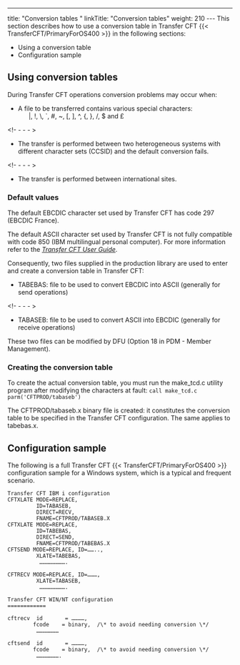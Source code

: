 ---
title: "Conversion tables "
linkTitle: "Conversion tables"
weight: 210
--- This section describes how to use a conversion table in Transfer CFT {{< TransferCFT/PrimaryForOS400  >}} in the following sections:

- Using a conversion table
- Configuration sample

## Using conversion tables

During Transfer CFT operations conversion problems may occur when:

- A file to be transferred contains various special characters:  
          &#124;, !, \\, `, #, ~, [, ], ^, {, }, /, $ and £

<!- - - - >

- The transfer is performed between two heterogeneous systems with different character sets (CCSID) and the default conversion fails.

<!- - - - >

- The transfer is performed between international sites.

### Default values

The default EBCDIC character set used by Transfer CFT has code 297 (EBCDIC France).

The default ASCII character set used by Transfer CFT is not fully compatible with code 850 (IBM multilingual personal computer). For more information refer to the *[Transfer CFT User Guide](../../../../concepts/transfer_command_overview/using_transcoding/use_extended_character_sets)*.

Consequently, two files supplied in the production library are used to enter and create a conversion table in Transfer CFT:

- TABEBAS: file to be used to convert EBCDIC into ASCII (generally for send operations)

<!- - - - >

- TABASEB: file to be used to convert ASCII into EBCDIC (generally for receive operations)

These two files can be modified by DFU (Option 18 in PDM - Member Management).

### Creating the conversion table

To create the actual conversion table, you must run the make_tcd.c utility program after modifying the characters at fault: `call make_tcd.c parm('CFTPROD/tabaseb')`

The CFTPROD/tabaseb.x binary file is created: it constitutes the conversion table to be specified in the Transfer CFT configuration. The same applies to tabebas.x.

## Configuration sample

The following is a full Transfer CFT {{< TransferCFT/PrimaryForOS400  >}} configuration sample for a Windows system, which is a typical and frequent scenario.

```
Transfer CFT IBM i configuration
CFTXLATE MODE=REPLACE,
         ID=TABASEB,
         DIRECT=RECV,
         FNAME=CFTPROD/TABASEB.X
CFTXLATE MODE=REPLACE,
         ID=TABEBAS,
         DIRECT=SEND,
         FNAME=CFTPROD/TABEBAS.X
CFTSEND MODE=REPLACE, ID=……..,
         XLATE=TABEBAS,
          …………………….

CFTRECV MODE=REPLACE, ID=………,
         XLATE=TABASEB,
          …………………….

Transfer CFT WIN/NT configuration
============

cftrecv  id       = …………,
        fcode    = binary,  /\* to avoid needing conversion \*/
         …………………

cftsend  id       = …………,
        fcode    = binary,  /\* to avoid needing conversion \*/
         ………………….
```
